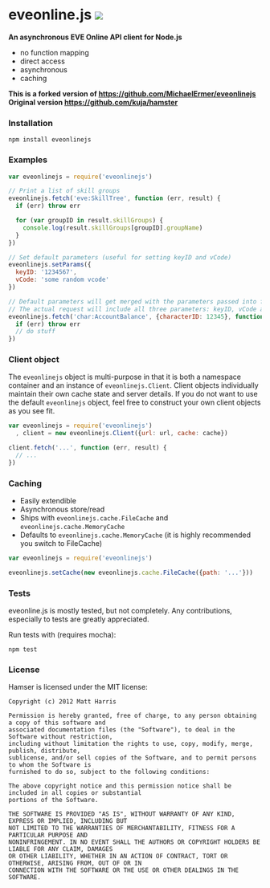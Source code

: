 # eveonline.js [![](https://travis-ci.org/Destidom/eveonlinejs.svg)](https://travis-ci.org/Destidom/eveonlinejs.svg)


**An asynchronous EVE Online API client for Node.js** 

- no function mapping
- direct access
- asynchronous
- caching

**This is a forked version of https://github.com/MichaelErmer/eveonlinejs**
**Original version https://github.com/kuja/hamster**

### Installation

```
npm install eveonlinejs
```

### Examples

```javascript
var eveonlinejs = require('eveonlinejs')

// Print a list of skill groups
eveonlinejs.fetch('eve:SkillTree', function (err, result) {
  if (err) throw err

  for (var groupID in result.skillGroups) {
    console.log(result.skillGroups[groupID].groupName)
  }
})

// Set default parameters (useful for setting keyID and vCode)
eveonlinejs.setParams({
  keyID: '1234567',
  vCode: 'some random vcode'
})

// Default parameters will get merged with the parameters passed into fetch().
// The actual request will include all three parameters: keyID, vCode and characterID
eveonlinejs.fetch('char:AccountBalance', {characterID: 12345}, function (err, result) {
  if (err) throw err
  // do stuff
})
```


### Client object

The `eveonlinejs` object is multi-purpose in that it is both a namespace container and an instance of `eveonlinejs.Client`. Client objects individually maintain their own cache state and server details. If you do not want to use the default `eveonlinejs` object, feel free to construct your own client objects as you see fit.

```javascript
var eveonlinejs = require('eveonlinejs')
  , client = new eveonlinejs.Client({url: url, cache: cache})

client.fetch('...', function (err, result) {
  // ...
})
```


### Caching

* Easily extendible
* Asynchronous store/read
* Ships with `eveonlinejs.cache.FileCache` and `eveonlinejs.cache.MemoryCache`
* Defaults to `eveonlinejs.cache.MemoryCache` (it is highly recommended you switch to FileCache)

```javascript
var eveonlinejs = require('eveonlinejs')

eveonlinejs.setCache(new eveonlinejs.cache.FileCache({path: '...'}))
```

### Tests

eveonline.js is mostly tested, but not completely. Any contributions, especially to tests are greatly appreciated.

Run tests with (requires mocha):
```
npm test
```

### License

Hamser is licensed under the MIT license:
```
Copyright (c) 2012 Matt Harris

Permission is hereby granted, free of charge, to any person obtaining a copy of this software and
associated documentation files (the "Software"), to deal in the Software without restriction,
including without limitation the rights to use, copy, modify, merge, publish, distribute,
sublicense, and/or sell copies of the Software, and to permit persons to whom the Software is
furnished to do so, subject to the following conditions:

The above copyright notice and this permission notice shall be included in all copies or substantial
portions of the Software.

THE SOFTWARE IS PROVIDED "AS IS", WITHOUT WARRANTY OF ANY KIND, EXPRESS OR IMPLIED, INCLUDING BUT
NOT LIMITED TO THE WARRANTIES OF MERCHANTABILITY, FITNESS FOR A PARTICULAR PURPOSE AND
NONINFRINGEMENT. IN NO EVENT SHALL THE AUTHORS OR COPYRIGHT HOLDERS BE LIABLE FOR ANY CLAIM, DAMAGES
OR OTHER LIABILITY, WHETHER IN AN ACTION OF CONTRACT, TORT OR OTHERWISE, ARISING FROM, OUT OF OR IN
CONNECTION WITH THE SOFTWARE OR THE USE OR OTHER DEALINGS IN THE SOFTWARE.
```
